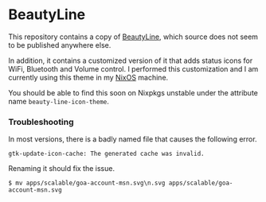 # BeautyLine

This repository contains a copy of [BeautyLine](https://www.gnome-look.org/p/1425426/), which source does not seem to be published anywhere else.

In addition, it contains a customized version of it that adds status icons for WiFi, Bluetooth and Volume control. I performed this customization and I am currently using this theme in my [NixOS](https://github.com/gvolpe/nix-config) machine.

You should be able to find this soon on Nixpkgs unstable under the attribute name `beauty-line-icon-theme`.

### Troubleshooting

In most versions, there is a badly named file that causes the following error.

```shell
gtk-update-icon-cache: The generated cache was invalid.
```

Renaming it should fix the issue.

```shell
$ mv apps/scalable/goa-account-msn.svg\n.svg apps/scalable/goa-account-msn.svg
```

